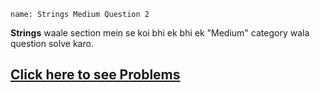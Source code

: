 ```ngMeta
name: Strings Medium Question 2
```

**Strings** waale section mein se koi bhi ek bhi ek "Medium" category wala question solve karo.

## [Click here to see Problems](https://www.hackerrank.com/domains/algorithms?filters%5Bstatus%5D%5B%5D=unsolved&filters%5Bsubdomains%5D%5B%5D=strings&badge_type=problem-solving)
